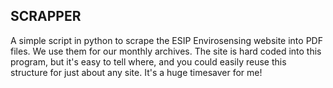 SCRAPPER
--------

A simple script in python to scrape the ESIP Envirosensing website into PDF files. We use them for our monthly archives. The site is hard coded into this program, but it's easy to tell where, and you could easily reuse this structure for just about any site. It's a huge timesaver for me!
